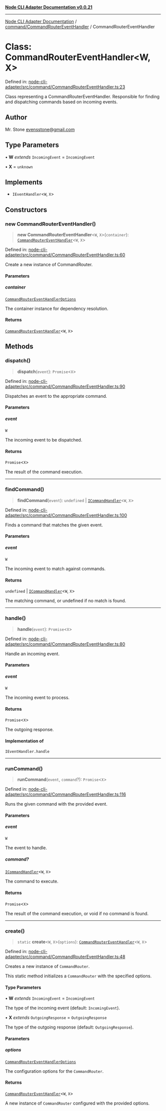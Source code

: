 [**Node CLI Adapter Documentation v0.0.21**](../../../README.md)

***

[Node CLI Adapter Documentation](../../../modules.md) / [command/CommandRouterEventHandler](../README.md) / CommandRouterEventHandler

# Class: CommandRouterEventHandler\<W, X\>

Defined in: [node-cli-adapter/src/command/CommandRouterEventHandler.ts:23](https://github.com/stonemjs/node-cli-adapter/blob/864b503e06a40512b872ced9446e09ca39f76729/src/command/CommandRouterEventHandler.ts#L23)

Class representing a CommandRouterEventHandler.
Responsible for finding and dispatching commands based on incoming events.

## Author

Mr. Stone <evensstone@gmail.com>

## Type Parameters

• **W** *extends* `IncomingEvent` = `IncomingEvent`

• **X** = `unknown`

## Implements

- `IEventHandler`\<`W`, `X`\>

## Constructors

### new CommandRouterEventHandler()

> **new CommandRouterEventHandler**\<`W`, `X`\>(`container`): [`CommandRouterEventHandler`](CommandRouterEventHandler.md)\<`W`, `X`\>

Defined in: [node-cli-adapter/src/command/CommandRouterEventHandler.ts:60](https://github.com/stonemjs/node-cli-adapter/blob/864b503e06a40512b872ced9446e09ca39f76729/src/command/CommandRouterEventHandler.ts#L60)

Create a new instance of CommandRouter.

#### Parameters

##### container

[`CommandRouterEventHandlerOptions`](../interfaces/CommandRouterEventHandlerOptions.md)

The container instance for dependency resolution.

#### Returns

[`CommandRouterEventHandler`](CommandRouterEventHandler.md)\<`W`, `X`\>

## Methods

### dispatch()

> **dispatch**(`event`): `Promise`\<`X`\>

Defined in: [node-cli-adapter/src/command/CommandRouterEventHandler.ts:90](https://github.com/stonemjs/node-cli-adapter/blob/864b503e06a40512b872ced9446e09ca39f76729/src/command/CommandRouterEventHandler.ts#L90)

Dispatches an event to the appropriate command.

#### Parameters

##### event

`W`

The incoming event to be dispatched.

#### Returns

`Promise`\<`X`\>

The result of the command execution.

***

### findCommand()

> **findCommand**(`event`): `undefined` \| [`ICommandHandler`](../../../declarations/interfaces/ICommandHandler.md)\<`W`, `X`\>

Defined in: [node-cli-adapter/src/command/CommandRouterEventHandler.ts:100](https://github.com/stonemjs/node-cli-adapter/blob/864b503e06a40512b872ced9446e09ca39f76729/src/command/CommandRouterEventHandler.ts#L100)

Finds a command that matches the given event.

#### Parameters

##### event

`W`

The incoming event to match against commands.

#### Returns

`undefined` \| [`ICommandHandler`](../../../declarations/interfaces/ICommandHandler.md)\<`W`, `X`\>

The matching command, or undefined if no match is found.

***

### handle()

> **handle**(`event`): `Promise`\<`X`\>

Defined in: [node-cli-adapter/src/command/CommandRouterEventHandler.ts:80](https://github.com/stonemjs/node-cli-adapter/blob/864b503e06a40512b872ced9446e09ca39f76729/src/command/CommandRouterEventHandler.ts#L80)

Handle an incoming event.

#### Parameters

##### event

`W`

The incoming event to process.

#### Returns

`Promise`\<`X`\>

The outgoing response.

#### Implementation of

`IEventHandler.handle`

***

### runCommand()

> **runCommand**(`event`, `command`?): `Promise`\<`X`\>

Defined in: [node-cli-adapter/src/command/CommandRouterEventHandler.ts:116](https://github.com/stonemjs/node-cli-adapter/blob/864b503e06a40512b872ced9446e09ca39f76729/src/command/CommandRouterEventHandler.ts#L116)

Runs the given command with the provided event.

#### Parameters

##### event

`W`

The event to handle.

##### command?

[`ICommandHandler`](../../../declarations/interfaces/ICommandHandler.md)\<`W`, `X`\>

The command to execute.

#### Returns

`Promise`\<`X`\>

The result of the command execution, or void if no command is found.

***

### create()

> `static` **create**\<`W`, `X`\>(`options`): [`CommandRouterEventHandler`](CommandRouterEventHandler.md)\<`W`, `X`\>

Defined in: [node-cli-adapter/src/command/CommandRouterEventHandler.ts:48](https://github.com/stonemjs/node-cli-adapter/blob/864b503e06a40512b872ced9446e09ca39f76729/src/command/CommandRouterEventHandler.ts#L48)

Creates a new instance of `CommandRouter`.

This static method initializes a `CommandRouter` with the specified options.

#### Type Parameters

• **W** *extends* `IncomingEvent` = `IncomingEvent`

The type of the incoming event (default: `IncomingEvent`).

• **X** *extends* `OutgoingResponse` = `OutgoingResponse`

The type of the outgoing response (default: `OutgoingResponse`).

#### Parameters

##### options

[`CommandRouterEventHandlerOptions`](../interfaces/CommandRouterEventHandlerOptions.md)

The configuration options for the `CommandRouter`.

#### Returns

[`CommandRouterEventHandler`](CommandRouterEventHandler.md)\<`W`, `X`\>

A new instance of `CommandRouter` configured with the provided options.
